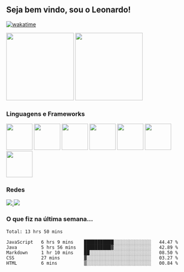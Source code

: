 ## Seja bem vindo, sou o Leonardo!

[![wakatime](https://wakatime.com/badge/user/ab42c014-6648-488b-8ae0-678e3b16c352.svg)](https://wakatime.com/@ab42c014-6648-488b-8ae0-678e3b16c352)
<div class="cards-ctn">
  <img height="180" src="https://github-readme-stats.vercel.app/api?username=leodsc&count_private=true&show_icons=true&theme=gruvbox" />
  <img height="180" src="https://github-readme-stats.vercel.app/api/top-langs/?username=leodsc&theme=gruvbox&layout=compact" />
</div>

### Linguagens e Frameworks

<div class="languages-ctn">
  <img width="70" height="70" src="https://cdn.jsdelivr.net/gh/devicons/devicon/icons/javascript/javascript-original.svg" />
  <img width="70" height="70" src="https://cdn.jsdelivr.net/gh/devicons/devicon/icons/css3/css3-plain-wordmark.svg" />
  <img width="70" height="70" src="https://cdn.jsdelivr.net/gh/devicons/devicon/icons/html5/html5-plain-wordmark.svg" />
  <img width="70" height="70" src="https://cdn.jsdelivr.net/gh/devicons/devicon/icons/react/react-original.svg" />
  <img width="70" height="70" src="https://cdn.jsdelivr.net/gh/devicons/devicon/icons/java/java-original-wordmark.svg" />
  <img width="70" height="70" src="https://cdn.jsdelivr.net/gh/devicons/devicon/icons/mysql/mysql-original-wordmark.svg" />
  <img width="70" height="70" src="https://cdn.jsdelivr.net/gh/devicons/devicon/icons/spring/spring-original.svg" />
</div>

### Redes

<a href="https://linkedin.com/in/leodsc" target="_blank">
  <img src="https://img.shields.io/badge/LinkedIn-0077B5?style=for-the-badge&logo=linkedin&logoColor=white" />
</a>
<a href="https://stackoverflow.com/users/14062086/leodsc">
  <img src="https://img.shields.io/badge/Stack_Overflow-FE7A16?style=for-the-badge&logo=stack-overflow&logoColor=white" />
</a>

### O que fiz na última semana...
<!--START_SECTION:waka-->
```text
Total: 13 hrs 50 mins

JavaScript   6 hrs 9 mins    ███████████░░░░░░░░░░░░░░   44.47 % 
Java         5 hrs 56 mins   ██████████▓░░░░░░░░░░░░░░   42.89 % 
Markdown     1 hr 10 mins    ██░░░░░░░░░░░░░░░░░░░░░░░   08.50 % 
CSS          27 mins         ▓░░░░░░░░░░░░░░░░░░░░░░░░   03.27 % 
HTML         6 mins          ▒░░░░░░░░░░░░░░░░░░░░░░░░   00.84 % 
```
<!--END_SECTION:waka-->
<!-- ![visitors](https://visitor-badge.glitch.me/badge?page_id=leodsc.leodsc) -->

